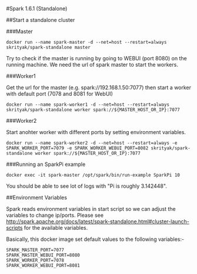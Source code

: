 #Spark 1.6.1 (Standalone)

##Start a standalone cluster

###Master
	
	docker run --name spark-master -d --net=host --restart=always skrityak/spark-standalone master

Try to check if the master is running by going to WEBUI (port 8080) on the running machine. We need the url of spark master to start the workers.

###Worker1 
	
Get the url for the master (e.g. spark://192.168.1.50:7077) then start a worker with default port (7078 and 8081 for WebUI)  	

	docker run --name spark-worker1 -d --net=host --restart=always skrityak/spark-standalone worker spark://${MASTER_HOST_OR_IP}:7077

###Worker2

Start anohter worker with different ports by setting environment variables.

	docker run --name spark-worker2 -d --net=host --restart=always -e SPARK_WORKER_PORT=7079 -e SPARK_WORKER_WEBUI_PORT=8082 skrityak/spark-standalone worker spark://${MASTER_HOST_OR_IP}:7077

###Running an SparkPi example

	docker exec -it spark-master /opt/spark/bin/run-example SparkPi 10

You should be able to see lot of logs with "Pi is roughly 3.142448".

##Environment Variables

Spark reads environment variables in start script so we can adjust the variables to change ip/ports. Please see http://spark.apache.org/docs/latest/spark-standalone.html#cluster-launch-scripts for the available variables.

Basically, this docker image set default values to the following variables:-

	SPARK_MASTER_PORT=7077
	SPARK_MASTER_WEBUI_PORT=8080
	SPARK_WORKER_PORT=7078
	SPARK_WORKER_WEBUI_PORT=8081

